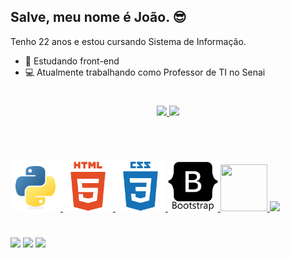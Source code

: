 ## Salve, meu nome é João. 😎

Tenho 22 anos e estou cursando Sistema de Informação.

- 🌱 Estudando front-end
- 💻 Atualmente trabalhando como Professor de TI no Senai
#
<div align="center">
  <a href="https://beacons.ai.com/ShanksCode">
  <img height="180em" src="https://github-readme-stats.vercel.app/api?username=ShanksCode&show_icons=true&theme=dracula&include_all_commits=true&count_private=true"/>
  <img height="180em" src="https://github-readme-stats.vercel.app/api/top-langs/?username=ShanksCode&layout=compact&langs_count=7&theme=dracula"/>
</div>
  
  #
  <div style="display: inline_block"><br>
  <p>
     <img height="80" width="80" src="https://github.com/devicons/devicon/blob/master/icons/python/python-original.svg" />
     <img height="80" width="80" src="https://github.com/devicons/devicon/blob/master/icons/html5/html5-plain-wordmark.svg" />
     <img height="80" width="80" src="https://github.com/devicons/devicon/blob/master/icons/css3/css3-plain-wordmark.svg" />
     <img height="80" width="80" src="https://github.com/devicons/devicon/blob/master/icons/bootstrap/bootstrap-plain-wordmark.svg" />
    <img height="75" width="75"  src="https://cdn.jsdelivr.net/gh/devicons/devicon/icons/javascript/javascript-original.svg" />
     <img src="https://cdn.jsdelivr.net/gh/devicons/devicon/icons/php/php-original.svg" />
          

  </p>
  </div>
  
#

<div> 
  <a href="https://instagram.com/joao_cstt" target="_blank"><img src="https://img.shields.io/badge/-Instagram-%23E4405F?style=for-the-badge&logo=instagram&logoColor=white" target="_blank"></a>
 	<a href="https://www.twitch.tv/Shankswr" target="_blank"><img src="https://img.shields.io/badge/Twitch-9146FF?style=for-the-badge&logo=twitch&logoColor=white" target="_blank"></a>
 <a href="https://discord.gg/rTwZEWBZq7" target="_blank"><img src="https://img.shields.io/badge/Discord-7289DA?style=for-the-badge&logo=discord&logoColor=white" target="_blank"></a> 

 
</div>
